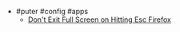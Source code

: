 - #puter #config #apps
	- [Don't Exit Full Screen on Hitting Esc Firefox](https://stackoverflow.com/questions/27989886/how-to-remove-press-esc-to-exit-full-screen-in-firefox-and-chrome)
